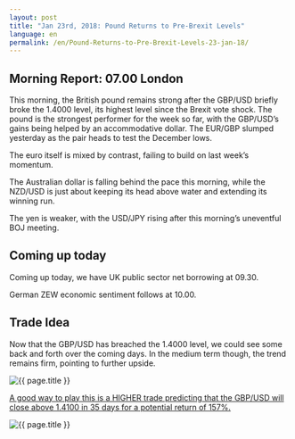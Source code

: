 ```yaml
---
layout: post
title: "Jan 23rd, 2018: Pound Returns to Pre-Brexit Levels"
language: en
permalink: /en/Pound-Returns-to-Pre-Brexit-Levels-23-jan-18/
---
```

## Morning Report: 07.00 London

This morning, the British pound remains strong after the GBP/USD briefly broke the 1.4000 level, its highest level since the Brexit vote shock. The pound is the strongest performer for the week so far, with the GBP/USD’s gains being helped by an accommodative dollar. The EUR/GBP slumped yesterday as the pair heads to test the December lows. 

The euro itself is mixed by contrast, failing to build on last week’s momentum. 

The Australian dollar is falling behind the pace this morning, while the NZD/USD is just about keeping its head above water and extending its winning run. 

The yen is weaker, with the USD/JPY rising after this morning’s uneventful BOJ meeting. 

## Coming up today 

Coming up today, we have UK public sector net borrowing at 09.30. 

German ZEW economic sentiment follows at 10.00. 

## Trade Idea

Now that the GBP/USD has breached the 1.4000 level, we could see some back and forth over the coming days. In the medium term though, the trend remains firm, pointing to further upside.

<img class="post-image" src="{{ site.url }}/images/jan-18/2018-01-23_07-12-54.jpg" alt="{{ page.title }}" title="{{ page.title }}">

<a href="%LINK%%?currency=GBP&market=forex&underlying=frxGBPUSD&formname=higherlower&duration_amount=35&duration_units=d&expiry_type=duration&amount=10&amount_type=payout&barrier=1.4100" target="_blank">A good way to play this is a HIGHER trade predicting that the GBP/USD will close above 1.4100 in 35 days for a potential return of 157%.</a>

<img class="post-image" src="{{ site.url }}/images/jan-18/2018-01-23_07-16-54.jpg" alt="{{ page.title }}" title="{{ page.title }}">
